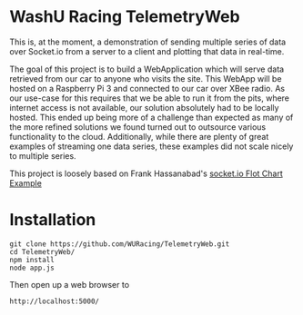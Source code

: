 WashU Racing TelemetryWeb
======================

This is, at the moment, a demonstration of sending multiple series of data over Socket.io from a server to a client and plotting that data in real-time.

The goal of this project is to build a WebApplication which will serve data retrieved from our car to anyone who visits the site. This WebApp will be hosted on a Raspberry Pi 3 and connected to our car over XBee radio.
As our use-case for this requires that we be able to run it from the pits, where internet access is not available, our solution absolutely had to be locally hosted. This ended up being more of a challenge than expected as many of the more refined solutions we found turned out to outsource various functionality to the cloud. Additionally, while there are plenty of great examples of streaming one data series, these examples did not scale nicely to multiple series.

This project is loosely based on Frank Hassanabad's [socket.io Flot Chart Example](https://github.com/FrankHassanabad/socket.io-flot-example)

# Installation
```
git clone https://github.com/WURacing/TelemetryWeb.git
cd TelemetryWeb/
npm install
node app.js
```

Then open up a web browser to
```
http://localhost:5000/
```
